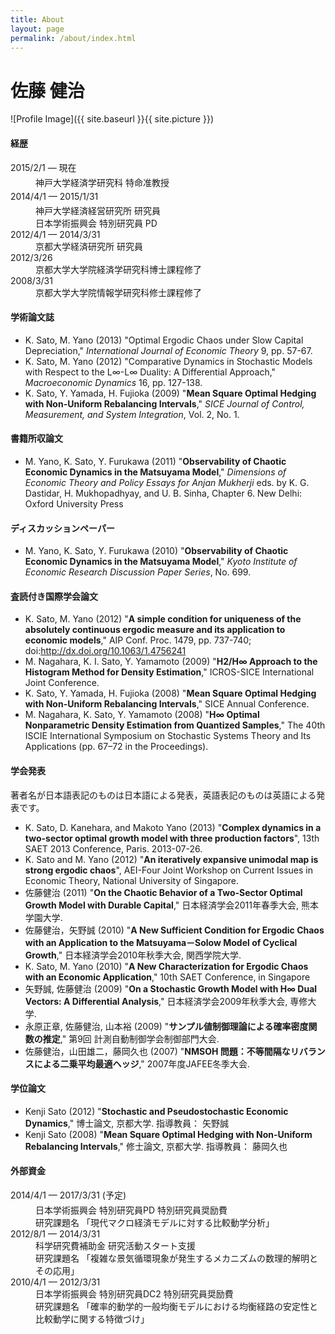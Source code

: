 ```yaml
---
title: About
layout: page
permalink: /about/index.html
---
```


# 佐藤 健治

<style>
img { width: 50%; margin: 0 auto; display: block; }
</style>

![Profile Image]({{ site.baseurl }}{{ site.picture }})

<h4>経歴</h4>
<dl>
<dt style="margin: 4px auto;">2015/2/1 &mdash; 現在</dt>
<dd>神戸大学経済学研究科 特命准教授</dd>
<dt style="margin: 4px auto;">2014/4/1 &mdash; 2015/1/31</dt>
<dd>神戸大学経済経営研究所 研究員</dd>
<dd>日本学術振興会 特別研究員 PD</dd>
<dt style="margin-bottom: 4px auto;">2012/4/1 &mdash; 2014/3/31</dt>
<dd>京都大学経済研究所 研究員</dd>
<dt style="margin-bottom: 4px auto;">2012/3/26</dt><dd>京都大学大学院経済学研究科博士課程修了</dd>
<dt style="margin-bottom: 4px auto;">2008/3/31</dt><dd>京都大学大学院情報学研究科修士課程修了</dd>
</dl>

<h4>
学術論文誌</h4>
<ul>
<li>K. Sato, M. Yano (2013) "Optimal Ergodic Chaos under Slow Capital Depreciation," <em>International Journal of Economic Theory</em> 9, pp. 57-67.</li>
<li>K. Sato, M. Yano (2012) "Comparative Dynamics in Stochastic Models with Respect to the L∞-L∞ Duality: A Differential Approach," <em>Macroeconomic Dynamics</em> 16, pp. 127-138.</li>
<li>K. Sato, Y. Yamada, H. Fujioka (2009) "<strong>Mean Square Optimal Hedging with Non-Uniform Rebalancing Intervals</strong>," <em>SICE Journal of Control, Measurement, and System Integration</em>, Vol. 2, No. 1.</li>
</ul>
<h4>
書籍所収論文</h4>
<ul>
<li>M. Yano, K. Sato, Y. Furukawa (2011) "<strong>Observability of Chaotic Economic Dynamics in the Matsuyama Model</strong>," <em>Dimensions of Economic Theory and Policy Essays for Anjan Mukherji</em> eds. by K. G. Dastidar, H. Mukhopadhyay, and U. B. Sinha, Chapter 6. New Delhi: Oxford University Press</li>
</ul>
<h4>
ディスカッションペーパー</h4>
<ul>
<li>M. Yano, K. Sato, Y. Furukawa (2010) "<strong>Observability of Chaotic Economic Dynamics in the Matsuyama Model</strong>," <em>Kyoto Institute of Economic Research Discussion Paper Series</em>, No. 699.</li>
</ul>
<h4>
査読付き国際学会論文</h4>
<ul>
<li>K. Sato, M. Yano (2012) "<strong>A simple condition for uniqueness of the absolutely continuous ergodic measure and its application to economic models</strong>," AIP Conf. Proc. 1479, pp. 737-740; doi:<a href="http://dx.doi.org/10.1063/1.4756241">http://dx.doi.org/10.1063/1.4756241</a></li>
<li>M. Nagahara, K. I. Sato, Y. Yamamoto (2009) "<strong><span class="eng">H2/H∞</span>&nbsp;Approach to the Histogram Method for Density Estimation</strong>," ICROS-SICE International Joint Conference.</li>
<li>K. Sato, Y. Yamada, H. Fujioka (2008) "<strong>Mean Square Optimal Hedging with Non-Uniform Rebalancing Intervals</strong>," SICE Annual Conference.</li>
<li>M. Nagahara, K. Sato, Y. Yamamoto (2008) "<strong><span class="eng">H∞</span>&nbsp;Optimal Nonparametric Density Estimation from Quantized Samples</strong>," The 40th ISCIE International Symposium on Stochastic Systems Theory and Its Applications (pp. 67–72 in the Proceedings).</li>
</ul>
<h4>
学会発表</h4>
著者名が日本語表記のものは日本語による発表，英語表記のものは英語による発表です。<br />
<ul>
<li>K. Sato, D. Kanehara, and Makoto Yano (2013) "<strong>Complex dynamics in a two-sector optimal growth model with three production factors</strong>", 13th SAET 2013 Conference, Paris. 2013-07-26.</li>
<li>K. Sato and M. Yano (2012) "<strong>An iteratively expansive unimodal map is strong ergodic chaos</strong>", AEI-Four Joint Workshop on Current Issues in Economic Theory, National University of Singapore.</li>
<li>佐藤健治 (2011) "<strong>On the Chaotic Behavior of a Two-Sector Optimal Growth Model with Durable Capital</strong>," 日本経済学会2011年春季大会, 熊本学園大学.</li>
<li>佐藤健治，矢野誠 (2010) "<strong>A New Sufficient Condition for Ergodic Chaos with an Application to the Matsuyama－Solow Model of Cyclical Growth</strong>," 日本経済学会2010年秋季大会, 関西学院大学.</li>
<li>K. Sato, M. Yano (2010) "<strong>A New Characterization for Ergodic Chaos with an Economic Application</strong>," 10th SAET Conference, in Singapore</li>
<li>矢野誠, 佐藤健治 (2009) "<strong>On a Stochastic Growth Model with <span class="eng">H∞</span>&nbsp;Dual Vectors: A Differential Analysis</strong>," 日本経済学会2009年秋季大会, 専修大学.</li>
<li>永原正章, 佐藤健治, 山本裕 (2009) "<strong>サンプル値制御理論による確率密度関数の推定</strong>," 第9回 計測自動制御学会制御部門大会. </li>
<li>佐藤健治，山田雄二，藤岡久也 (2007) "<strong>NMSOH 問題：不等間隔なリバランスによる二乗平均最適ヘッジ</strong>," 2007年度JAFEE冬季大会.</li>
</ul>
<h4>
学位論文</h4>
<ul>
<li>Kenji Sato (2012) "<strong>Stochastic and Pseudostochastic Economic Dynamics</strong>," 博士論文, 京都大学. 指導教員： 矢野誠</li>
<li>Kenji Sato (2008) "<strong>Mean Square Optimal Hedging with Non-Uniform Rebalancing Intervals</strong>," 修士論文, 京都大学. 指導教員： 藤岡久也</li>
</ul>

<h4>外部資金</h4>
<dl>
<dt style="margin: 4px auto;">2014/4/1 &mdash; 2017/3/31 (予定)</dt>
<dd>日本学術振興会 特別研究員PD 特別研究員奨励費</dd>
<dd>研究課題名 「現代マクロ経済モデルに対する比較動学分析」</dd>
<dt style="margin-bottom: 4px auto;">2012/8/1 &mdash; 2014/3/31</dt>
<dd>科学研究費補助金 研究活動スタート支援</dd>
<dd>研究課題名 「複雑な景気循環現象が発生するメカニズムの数理的解明とその応用」</dd>
<dt style="margin-bottom: 4px auto;">2010/4/1 &mdash; 2012/3/31</dt>
<dd>日本学術振興会 特別研究員DC2 特別研究員奨励費</dd>
<dd>研究課題名 「確率的動学的一般均衡モデルにおける均衡経路の安定性と比較動学に関する特徴づけ」</dd>
</dl>


